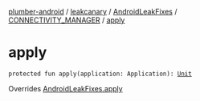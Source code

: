 [plumber-android](../../../index.md) / [leakcanary](../../index.md) / [AndroidLeakFixes](../index.md) / [CONNECTIVITY_MANAGER](index.md) / [apply](./apply.md)

# apply

`protected fun apply(application: Application): `[`Unit`](https://kotlinlang.org/api/latest/jvm/stdlib/kotlin/-unit/index.html)

Overrides [AndroidLeakFixes.apply](../apply.md)

